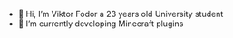 - 👋 Hi, I’m Viktor Fodor a 23 years old University student
- 👀 I’m currently developing Minecraft plugins
